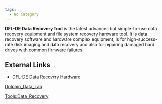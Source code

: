 ```yaml
---
tags:
  - No Category
---
```

**DFL-DE Data Recovery Tool** is the latest advanced but simple-to-use
data recovery equipment and file system recovery hardware tool. It is
data recovery software and hardware complex equipment, is for
high-success-rate disk imaging and data recovery and also for repairing
damaged hard drives with common firmware failures.

## External Links

- [DFL-DE Data Recovery
  Hardware](https://www.dolphindatalab.com/product/data-extractor-dfl-de/)

[Dolphin_Data_Lab](dolphin_data_lab.md)

[Tools:Data_Recovery](tools_data_recovery.md)